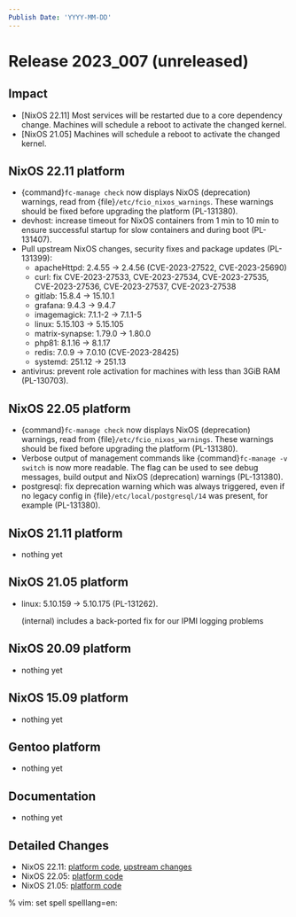 ```yaml
---
Publish Date: 'YYYY-MM-DD'
---
```


# Release 2023_007 (unreleased)

## Impact

- \[NixOS 22.11\] Most services will be restarted due to a core dependency change. Machines will schedule a reboot to activate the changed kernel.
- \[NixOS 21.05\] Machines will schedule a reboot to activate the changed kernel.


## NixOS 22.11 platform

- {command}`fc-manage check` now displays NixOS (deprecation) warnings, read from {file}`/etc/fcio_nixos_warnings`. These warnings should be fixed before upgrading the platform (PL-131380).
- devhost: increase timeout for NixOS containers from 1 min to 10 min to ensure successful startup for slow containers and during boot (PL-131407).
- Pull upstream NixOS changes, security fixes and package updates (PL-131399):
  - apacheHttpd: 2.4.55 -> 2.4.56 (CVE-2023-27522, CVE-2023-25690)
  - curl: fix CVE-2023-27533, CVE-2023-27534, CVE-2023-27535, CVE-2023-27536, CVE-2023-27537, CVE-2023-27538
  - gitlab: 15.8.4 -> 15.10.1
  - grafana: 9.4.3 -> 9.4.7
  - imagemagick: 7.1.1-2 -> 7.1.1-5
  - linux: 5.15.103 -> 5.15.105
  - matrix-synapse: 1.79.0 -> 1.80.0
  - php81: 8.1.16 -> 8.1.17
  - redis: 7.0.9 -> 7.0.10 (CVE-2023-28425)
  - systemd: 251.12 -> 251.13
- antivirus: prevent role activation for machines with less than 3GiB RAM (PL-130703).

## NixOS 22.05 platform

- {command}`fc-manage check` now displays NixOS (deprecation) warnings, read from {file}`/etc/fcio_nixos_warnings`. These warnings should be fixed before upgrading the platform (PL-131380).
- Verbose output of management commands like {command}`fc-manage -v switch` is now more readable. The flag can be used to see debug messages, build output and NixOS (deprecation) warnings (PL-131380).
- postgresql: fix deprecation warning which was always triggered, even if no legacy config in {file}`/etc/local/postgresql/14` was present, for example (PL-131380).


## NixOS 21.11 platform

- nothing yet

## NixOS 21.05 platform

- linux: 5.10.159 -> 5.10.175 (PL-131262).

  (internal) includes a back-ported fix for our IPMI logging problems

## NixOS 20.09 platform

- nothing yet

## NixOS 15.09 platform

- nothing yet

## Gentoo platform

- nothing yet

## Documentation

- nothing yet

## Detailed Changes

- NixOS 22.11: [platform code](https://github.com/flyingcircusio/fc-nixos/compare/fc/r2023_006/22.11...46e55d8707c0ddea7f0818a7cc1c2983b03ba109),
  [upstream changes](https://github.com/flyingcircusio/nixpkgs/compare/37fc54a5f81db6bafcc4f6b1656c586661c0800c...09ba0ca4298d5b850a74c7b00495c1d962f1d083)
- NixOS 22.05: [platform code](https://github.com/flyingcircusio/fc-nixos/compare/fc/r2023_006/22.05...6c45ff75bcb8abfb9d8cc60f429eb12d5d04a915)
- NixOS 21.05: [platform code](https://github.com/flyingcircusio/fc-nixos/compare/fc/r2023_006/21.05...1893cbd53e0588746b50e6874c27fc1b0a93dc9c)

% vim: set spell spelllang=en:
